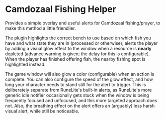 # Camdozaal Fishing Helper
Provides a simple overlay and useful alerts for Camdozaal fishing/prayer, to make this method a little friendlier.

The plugin highlights the correct bench to use based on which fish you have and what state they are in (processed or otherwise), alerts the player by adding a visual glow effect to the window when a resource is **nearly** depleted (advance warning is given; the delay for this is configurable). When the player has finished offering fish, the nearby fishing spot is highlighted instead.

The game window will also glow a color (configurable) when an action is complete. You can also configure the speed of
the glow effect, and how long your character needs to stand still for the
alert to trigger. This is deliberately separate from RuneLite's built-in alerts, as RuneLite's more generic idle notifier occasionally gets stuck when the window is being frequently focused and unfocused, and this more targeted approach does not. Also, the breathing effect on the alert offers an (arguably) less harsh visual alert, while still be noticeable.  